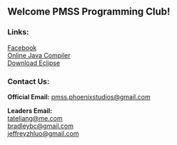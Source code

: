 ## Welcome PMSS Programming Club!

### Links:<br>

[Facebook](https://www.facebook.com/groups/pmsscoding/)<br>
[Online Java Compiler](https://www.jdoodle.com/online-java-compiler)<br>
[Download Eclipse](https://www.eclipse.org/downloads/)<br>

### Contact Us:

**Official Email:**
pmss.phoenixstudios@gmail.com

**Leaders Email:**<br>
tateliang@me.com<br>
bradleybc@gmail.com<br>
jeffreyzhluo@gmail.com<br>
